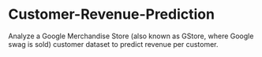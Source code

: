 # Customer-Revenue-Prediction
Analyze a Google Merchandise Store (also known as GStore, where Google swag is sold) customer dataset to predict revenue per customer. 
